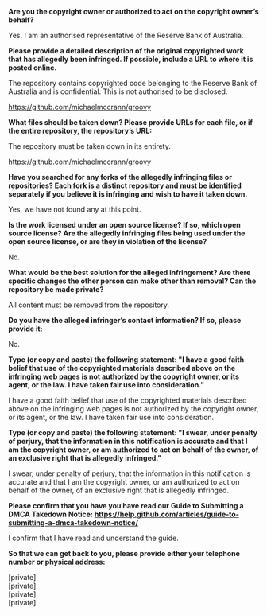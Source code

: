 **Are you the copyright owner or authorized to act on the copyright owner’s behalf?**

Yes, I am an authorised representative of the Reserve Bank of Australia.

**Please provide a detailed description of the original copyrighted work that has allegedly been infringed. If possible, include a URL to where it is posted online.**

The repository contains copyrighted code belonging to the Reserve Bank of Australia and is confidential. This is not authorised to be disclosed. 

https://github.com/michaelmccrann/groovy

**What files should be taken down? Please provide URLs for each file, or if the entire repository, the repository’s URL:**

The repository must be taken down in its entirety.

https://github.com/michaelmccrann/groovy

**Have you searched for any forks of the allegedly infringing files or repositories? Each fork is a distinct repository and must be identified separately if you believe it is infringing and wish to have it taken down.**

Yes, we have not found any at this point.

**Is the work licensed under an open source license? If so, which open source license? Are the allegedly infringing files being used under the open source license, or are they in violation of the license?**

No.

**What would be the best solution for the alleged infringement? Are there specific changes the other person can make other than removal? Can the repository be made private?**

All content must be removed from the repository.

**Do you have the alleged infringer’s contact information? If so, please provide it:**

No.

**Type (or copy and paste) the following statement: "I have a good faith belief that use of the copyrighted materials described above on the infringing web pages is not authorized by the copyright owner, or its agent, or the law. I have taken fair use into consideration."**

I have a good faith belief that use of the copyrighted materials described above on the infringing web pages is not authorized by the copyright owner, or its agent, or the law. I have taken fair use into consideration.

**Type (or copy and paste) the following statement: "I swear, under penalty of perjury, that the information in this notification is accurate and that I am the copyright owner, or am authorized to act on behalf of the owner, of an exclusive right that is allegedly infringed."**

I swear, under penalty of perjury, that the information in this notification is accurate and that I am the copyright owner, or am authorized to act on behalf of the owner, of an exclusive right that is allegedly infringed.

**Please confirm that you have you have read our Guide to Submitting a DMCA Takedown Notice: https://help.github.com/articles/guide-to-submitting-a-dmca-takedown-notice/**

I confirm that I have read and understand the guide.

**So that we can get back to you, please provide either your telephone number or physical address:** 

[private]  
[private]  
[private]  
[private]  

